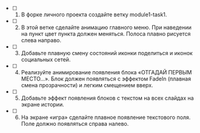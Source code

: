 - [ ] 1. В форке личного проекта создайте ветку module1-task1.
- [ ] 2. В этой ветке сделайте анимацию главного меню. При наведении на пункт цвет пункта должен меняться. Полоса плавно рисуется слева направо.
- [ ] 3. Добавьте плавную смену состояний иконки поделиться и иконок социальных сетей.
- [ ] 4. Реализуйте анимирование появления блока «ОТГАДАЙ ПЕРВЫМ МЕСТО…». Блок должен появляться с эффектом FadeIn (плавная смена прозрачности) и легким смещением вверх.
- [ ] 5. Добавьте эффект появления блоков с текстом на всех слайдах на экране истории.
- [ ] 6. На экране «игра» сделайте плавное появление текстового поля. Поле должно появляться справа налево.

